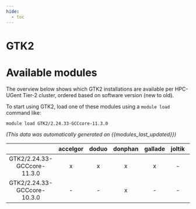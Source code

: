 ```yaml
---
hide:
  - toc
---
```


GTK2
====

# Available modules


The overview below shows which GTK2 installations are available per HPC-UGent Tier-2 cluster, ordered based on software version (new to old).

To start using GTK2, load one of these modules using a `module load` command like:

```shell
module load GTK2/2.24.33-GCCcore-11.3.0
```

*(This data was automatically generated on {{modules_last_updated}})*  

| |accelgor|doduo|donphan|gallade|joltik|shinx|skitty|
| :---: | :---: | :---: | :---: | :---: | :---: | :---: | :---: |
|GTK2/2.24.33-GCCcore-11.3.0|x|x|x|x|-|-|-|
|GTK2/2.24.33-GCCcore-10.3.0|-|-|x|-|-|-|-|
